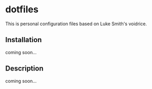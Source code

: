 # dotfiles

This is personal configuration files based on Luke Smith's voidrice.

## Installation

coming soon...

## Description

coming soon...
